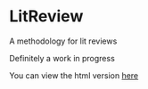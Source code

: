 # LitReview
A methodology for lit reviews


Definitely a work in progress

You can view the html version [here](https://rawgit.com/jillymackay/LitReview/master/LitReviewMethods.html)
